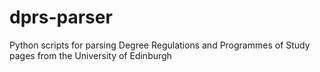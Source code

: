 # dprs-parser
Python scripts for parsing Degree Regulations and Programmes of Study pages from the University of Edinburgh
